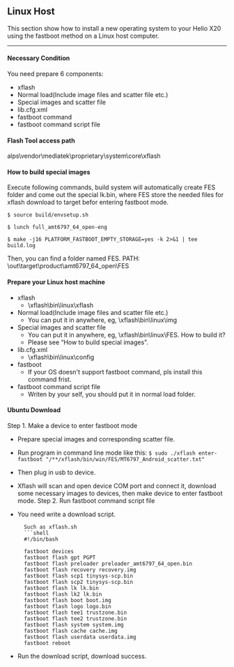## Linux Host

This section show how to install a new operating system to your Helio X20 using the fastboot method on a Linux host computer.

***

#### **Necessary Condition**

You need prepare 6 components:
- xflash
- Normal load(Include image files and scatter file etc.)
- Special images and scatter file
- lib.cfg.xml
- fastboot command
- fastboot command script file

#### **Flash Tool access path**

alps\vendor\mediatek\proprietary\system\core\xflash

#### **How to build special images**

Execute following commands, build system will automatically create FES folder and come out the special lk.bin, where FES store the needed files for xflash download to target befor entering fastboot mode. 

`$ source build/envsetup.sh`

`$ lunch full_amt6797_64_open-eng`

`$ make -j16 PLATFORM_FASTBOOT_EMPTY_STORAGE=yes -k 2>&1 | tee build.log`

Then, you can find a folder named FES.
PATH: \out\target\product\amt6797_64_open\FES

#### **Prepare your Linux host machine**

- xflash
   - \xflash\bin\linux\xflash
- Normal load(Include image files and scatter file etc.)
   - You can put it in anywhere, eg, \xflash\bin\linux\img
- Special images and scatter file
   - You can put it in anywhere, eg, \xflash\bin\linux\FES. How to build it? 
   - Please see “How to build special images”.
- lib.cfg.xml
   - \xflash\bin\linux\config
- fastboot
   - If your OS doesn't support fastboot command, pls install this command frist.
- fastboot command script file
   - Writen by your self, you should put it in normal load folder.

#### **Ubuntu Download**

Step 1. Make a device to enter fastboot mode
- Prepare special images and corresponding scatter file.
- Run program in command line mode like this:
    `$ sudo ./xflash enter-fastboot "/**/xflash/bin/win/FES/MT6797_Android_scatter.txt"`
- Then plug in usb to device.
- Xflash will scan and open device COM port and connect it, download some necessary images to devices, then make device to enter fastboot mode.
Step 2. Run fastboot command script file
- You need write a download script.

        Such as xflash.sh
        ```shell
        #!/bin/bash
            
        fastboot devices
        fastboot flash gpt PGPT
        fastboot flash preloader preloader_amt6797_64_open.bin
        fastboot flash recovery recovery.img
        fastboot flash scp1 tinysys-scp.bin
        fastboot flash scp2 tinysys-scp.bin
        fastboot flash lk lk.bin
        fastboot flash lk2 lk.bin
        fastboot flash boot boot.img
        fastboot flash logo logo.bin
        fastboot flash tee1 trustzone.bin
        fastboot flash tee2 trustzone.bin
        fastboot flash system system.img
        fastboot flash cache cache.img
        fastboot flash userdata userdata.img
        fastboot reboot
        
- Run the download script, download success.
